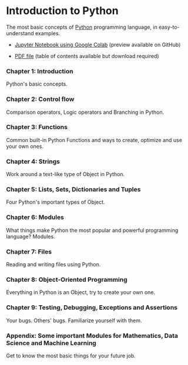 # Introduction to Python
The most basic concepts of [Python](https://github.com/python) programming language, in easy-to-understand examples.

- [Jupyter Notebook using Google Colab](https://github.com/htnminh/pdf-python-books-docs/blob/main/Introduction%20to%20Programming%20Review/_htnm_PYTHON_LAST_REVIEW.ipynb) (preview available on GitHub)

- [PDF file](https://github.com/htnminh/pdf-python-books-docs/blob/main/Introduction%20to%20Programming%20Review/_htnm_PYTHON_LAST_REVIEW.pdf) (table of contents available but download required)

### Chapter 1: Introduction
Python's basic concepts.
### Chapter 2: Control flow
Comparison operators, Logic operators and Branching in Python.
### Chapter 3: Functions
Common built-in Python Functions and ways to create, optimize and use your own ones.
### Chapter 4: Strings
Work around a text-like type of Object in Python.
### Chapter 5: Lists, Sets, Dictionaries and Tuples
Four Python's important types of Object.
### Chapter 6: Modules
What things make Python the most popular and powerful programming language? Modules.
### Chapter 7: Files
Reading and writing files using Python.
### Chapter 8: Object-Oriented Programming
Everything in Python is an Object, try to create your own one.
### Chapter 9: Testing, Debugging, Exceptions and Assertions
Your bugs. Others' bugs. Familiarize yourself with them.
### Appendix: Some important Modules for Mathematics, Data Science and Machine Learning
Get to know the most basic things for your future job.
